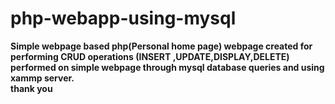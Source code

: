 # php-webapp-using-mysql
<b>Simple webpage based php(Personal home page) webpage created for performing CRUD operations (INSERT ,UPDATE,DISPLAY,DELETE) performed on simple webpage through mysql database queries and using xammp server<b>.
  <br>thank you  
